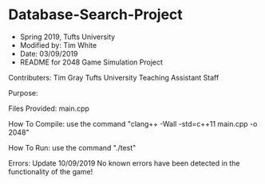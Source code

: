 # Database-Search-Project
 * Spring 2019, Tufts University
 * Modified by: Tim White
 * Date: 03/09/2019
 * README for 2048 Game Simulation Project
 
Contributers: 
             Tim Gray
             Tufts University Teaching Assistant Staff

Purpose: 
        

Files Provided:
               main.cpp
               
  

How To Compile: use the command "clang++ -Wall -std=c++11 main.cpp -o 2048"

How To Run: use the command "./test"


Errors: Update 10/09/2019 No known errors have been detected in the functionality of the game!
 
